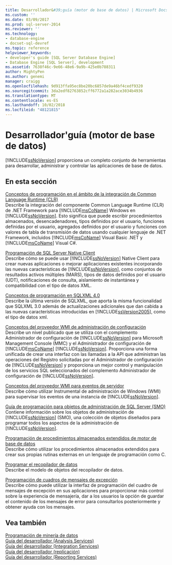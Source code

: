 ```yaml
---
title: Desarrollador&#39;guía (motor de base de datos) | Microsoft Docs
ms.custom: ''
ms.date: 03/09/2017
ms.prod: sql-server-2014
ms.reviewer: ''
ms.technology:
- database-engine
- docset-sql-devref
ms.topic: reference
helpviewer_keywords:
- developer's guide [SQL Server Database Engine]
- Database Engine [SQL Server], development
ms.assetid: 7638f46c-9e66-48e6-9a9b-425e0b788311
author: MightyPen
ms.author: genemi
manager: craigg
ms.openlocfilehash: 9d913ffa95ec8be20bc6857de9a46bf4cedf9320
ms.sourcegitcommit: 3da2edf82763852cff6772a1a282ace3034b4936
ms.translationtype: MT
ms.contentlocale: es-ES
ms.lasthandoff: 10/02/2018
ms.locfileid: "48121815"
---
```

# <a name="developer39s-guide-database-engine"></a>Desarrollador&#39;guía (motor de base de datos)
  [!INCLUDE[ssNoVersion](../includes/ssnoversion-md.md)] proporciona un completo conjunto de herramientas para desarrollar, administrar y controlar las aplicaciones de base de datos.  
  
## <a name="in-this-section"></a>En esta sección  
 [Conceptos de programación en el ámbito de la integración de Common Language Runtime &#40;CLR&#41;](clr-integration/common-language-runtime-clr-integration-programming-concepts.md)  
 Describe la integración del componente Common Language Runtime (CLR) de .NET Framework para [!INCLUDE[msCoName](../includes/msconame-md.md)] Windows en [!INCLUDE[ssNoVersion](../includes/ssnoversion-md.md)]. Esto significa que puede escribir procedimientos almacenados, desencadenadores, tipos definidos por el usuario, funciones definidas por el usuario, agregados definidos por el usuario y funciones con valores de tabla de transmisión de datos usando cualquier lenguaje de .NET Framework, incluidos [!INCLUDE[msCoName](../includes/msconame-md.md)] Visual Basic .NET y [!INCLUDE[msCoName](../includes/msconame-md.md)] Visual C#.  
  
 [Programación de SQL Server Native Client](native-client/sql-server-native-client-programming.md)  
 Describe cómo se puede usar [!INCLUDE[ssNoVersion](../includes/ssnoversion-md.md)] Native Client para crear nuevas aplicaciones o mejorar aplicaciones existentes incorporando las nuevas características de [!INCLUDE[ssNoVersion](../includes/ssnoversion-md.md)], como conjuntos de resultados activos múltiples (MARS), tipos de datos definidos por el usuario (UDT), notificaciones de consulta, aislamiento de instantánea y compatibilidad con el tipo de datos XML.  
  
 [Conceptos de programación en SQLXML 4.0](sqlxml/sqlxml-4-0-programming-concepts.md)  
 Describe la última versión de SQLXML, que aporta la misma funcionalidad que SQLXML 3.0 además de actualizaciones adicionales que dan cabida a las nuevas características introducidas en [!INCLUDE[ssVersion2005](../includes/ssversion2005-md.md)], como el tipo de datos xml.  
  
 [Conceptos del proveedor WMI de administración de configuración](wmi-provider-configuration/wmi-provider-for-configuration-management.md)  
 Describe un nivel publicado que se utiliza con el complemento Administrador de configuración de [!INCLUDE[ssNoVersion](../includes/ssnoversion-md.md)] para Microsoft Management Console (MMC) y el Administrador de configuración de [!INCLUDE[msCoName](../includes/msconame-md.md)] [!INCLUDE[ssNoVersion](../includes/ssnoversion-md.md)]. Proporciona una forma unificada de crear una interfaz con las llamadas a la API que administran las operaciones del Registro solicitadas por el Administrador de configuración de [!INCLUDE[ssNoVersion](../includes/ssnoversion-md.md)] y proporciona un mejor control y manipulación de los servicios SQL seleccionados del complemento Administrador de configuración de [!INCLUDE[ssNoVersion](../includes/ssnoversion-md.md)].  
  
 [Conceptos del proveedor WMI para eventos de servidor](wmi-provider-server-events/wmi-provider-for-server-events-concepts.md)  
 Describe cómo utilizar Instrumental de administración de Windows (WMI) para supervisar los eventos de una instancia de [!INCLUDE[ssNoVersion](../includes/ssnoversion-md.md)].  
  
 [Guía de programación para objetos de administración de SQL Server &#40;SMO&#41;](server-management-objects-smo/sql-server-management-objects-smo-programming-guide.md)  
 Contiene información sobre los objetos de administración de [!INCLUDE[ssNoVersion](../includes/ssnoversion-md.md)] (SMO), una colección de objetos diseñados para programar todos los aspectos de la administración de [!INCLUDE[ssNoVersion](../includes/ssnoversion-md.md)].  
  
 [Programación de procedimientos almacenados extendidos de motor de base de datos](database-engine-extended-stored-procedure-programming.md)  
 Describe cómo utilizar los procedimientos almacenados extendidos para crear sus propias rutinas externas en un lenguaje de programación como C.  
  
 [Programar el recopilador de datos](../database-engine/dev-guide/data-collector-programming.md)  
 Describe el modelo de objetos del recopilador de datos.  
  
 [Programación de cuadros de mensajes de excepción](../database-engine/dev-guide/exception-message-box-programming.md)  
 Describe cómo puede utilizar la interfaz de programación del cuadro de mensajes de excepción en sus aplicaciones para proporcionar más control sobre la experiencia de mensajería, dar a los usuarios la opción de guardar el contenido de los mensajes de error para consultarlos posteriormente y obtener ayuda con los mensajes.  
  
## <a name="see-also"></a>Vea también  
 [Programación de minería de datos](../analysis-services/dev-guide/data-mining-programming.md)   
 [Guía del desarrollador &#40;Analysis Services&#41;](../analysis-services/analysis-services-developer-documentation.md)   
 [Guía del desarrollador &#40;Integration Services&#41;](../integration-services/integration-services-developer-documentation.md)   
 [Guía del desarrollador &#40;replicación&#41;](replication/concepts/replication-developer-documentation.md)   
 [Guía del desarrollador &#40;Reporting Services&#41;](../reporting-services/reporting-services-developer-documentation.md)  
  
  
